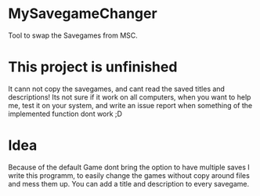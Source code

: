 # MySavegameChanger
Tool to swap the Savegames from MSC.
# This project is unfinished
It cann not copy the savegames, and cant read the saved titles and descriptions!
Its not sure if it work on all computers, when you want to help me, test it on your system, and write an
issue report when something of the implemented function dont work ;D

# Idea
Because of the default Game dont bring the option to have multiple saves I write this programm, to easily 
change the games without copy around files and mess them up.
You can add a title and description to every savegame.
